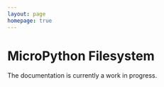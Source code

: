 ```yaml
---
layout: page
homepage: true
---
```


# MicroPython Filesystem

The documentation is currently a work in progress.
